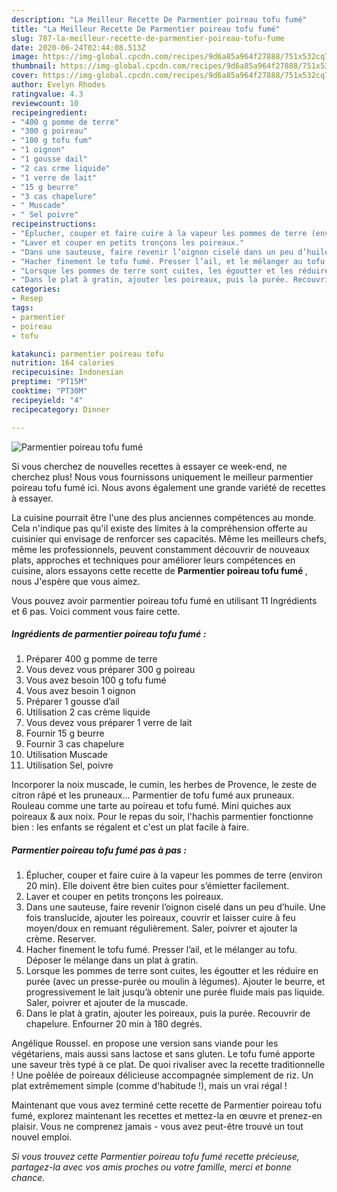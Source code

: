 ```yaml
---
description: "La Meilleur Recette De Parmentier poireau tofu fumé"
title: "La Meilleur Recette De Parmentier poireau tofu fumé"
slug: 787-la-meilleur-recette-de-parmentier-poireau-tofu-fume
date: 2020-06-24T02:44:08.513Z
image: https://img-global.cpcdn.com/recipes/9d6a85a964f27888/751x532cq70/parmentier-poireau-tofu-fume-photo-principale-de-la-recette.jpg
thumbnail: https://img-global.cpcdn.com/recipes/9d6a85a964f27888/751x532cq70/parmentier-poireau-tofu-fume-photo-principale-de-la-recette.jpg
cover: https://img-global.cpcdn.com/recipes/9d6a85a964f27888/751x532cq70/parmentier-poireau-tofu-fume-photo-principale-de-la-recette.jpg
author: Evelyn Rhodes
ratingvalue: 4.3
reviewcount: 10
recipeingredient:
- "400 g pomme de terre"
- "300 g poireau"
- "100 g tofu fum"
- "1 oignon"
- "1 gousse dail"
- "2 cas crme liquide"
- "1 verre de lait"
- "15 g beurre"
- "3 cas chapelure"
- " Muscade"
- " Sel poivre"
recipeinstructions:
- "Éplucher, couper et faire cuire à la vapeur les pommes de terre (environ 20 min). Elle doivent être bien cuites pour s’émietter facilement."
- "Laver et couper en petits tronçons les poireaux."
- "Dans une sauteuse, faire revenir l’oignon ciselé dans un peu d’huile. Une fois translucide, ajouter les poireaux, couvrir et laisser cuire à feu moyen/doux en remuant régulièrement. Saler, poivrer et ajouter la crème. Reserver."
- "Hacher finement le tofu fumé. Presser l’ail, et le mélanger au tofu. Déposer le mélange dans un plat à gratin."
- "Lorsque les pommes de terre sont cuites, les égoutter et les réduire en purée (avec un presse-purée ou moulin à légumes). Ajouter le beurre, et progressivement le lait jusqu’à obtenir une purée fluide mais pas liquide. Saler, poivrer et ajouter de la muscade."
- "Dans le plat à gratin, ajouter les poireaux, puis la purée. Recouvrir de chapelure. Enfourner 20 min à 180 degrés."
categories:
- Resep
tags:
- parmentier
- poireau
- tofu

katakunci: parmentier poireau tofu 
nutrition: 164 calories
recipecuisine: Indonesian
preptime: "PT15M"
cooktime: "PT30M"
recipeyield: "4"
recipecategory: Dinner

---
```



![Parmentier poireau tofu fumé](https://img-global.cpcdn.com/recipes/9d6a85a964f27888/751x532cq70/parmentier-poireau-tofu-fume-photo-principale-de-la-recette.jpg)

Si vous cherchez de nouvelles recettes à essayer ce week-end, ne cherchez plus! Nous vous fournissons uniquement le meilleur parmentier poireau tofu fumé ici. Nous avons également une grande variété de recettes à essayer.

La cuisine pourrait être l'une des plus anciennes compétences au monde. Cela n'indique pas qu'il existe des limites à la compréhension offerte au cuisinier qui envisage de renforcer ses capacités. Même les meilleurs chefs, même les professionnels, peuvent constamment découvrir de nouveaux plats, approches et techniques pour améliorer leurs compétences en cuisine, alors essayons cette recette de <strong> Parmentier poireau tofu fumé </strong>, nous J'espère que vous aimez.

<!--inarticleads1-->

Vous pouvez avoir parmentier poireau tofu fumé en utilisant 11 Ingrédients et 6 pas. Voici comment vous faire cette.

##### Ingrédients de parmentier poireau tofu fumé :

1. Préparer 400 g pomme de terre
1. Vous devez vous préparer 300 g poireau
1. Vous avez besoin 100 g tofu fumé
1. Vous avez besoin 1 oignon
1. Préparer 1 gousse d’ail
1. Utilisation 2 cas crème liquide
1. Vous devez vous préparer 1 verre de lait
1. Fournir 15 g beurre
1. Fournir 3 cas chapelure
1. Utilisation  Muscade
1. Utilisation  Sel, poivre


Incorporer la noix muscade, le cumin, les herbes de Provence, le zeste de citron râpé et les pruneaux… Parmentier de tofu fumé aux pruneaux. Rouleau comme une tarte au poireau et tofu fumé. Mini quiches aux poireaux &amp; aux noix. Pour le repas du soir, l&#39;hachis parmentier fonctionne bien : les enfants se régalent et c&#39;est un plat facile à faire. 

<!--inarticleads2-->

##### Parmentier poireau tofu fumé pas à pas :

1. Éplucher, couper et faire cuire à la vapeur les pommes de terre (environ 20 min). Elle doivent être bien cuites pour s’émietter facilement.
1. Laver et couper en petits tronçons les poireaux.
1. Dans une sauteuse, faire revenir l’oignon ciselé dans un peu d’huile. Une fois translucide, ajouter les poireaux, couvrir et laisser cuire à feu moyen/doux en remuant régulièrement. Saler, poivrer et ajouter la crème. Reserver.
1. Hacher finement le tofu fumé. Presser l’ail, et le mélanger au tofu. Déposer le mélange dans un plat à gratin.
1. Lorsque les pommes de terre sont cuites, les égoutter et les réduire en purée (avec un presse-purée ou moulin à légumes). Ajouter le beurre, et progressivement le lait jusqu’à obtenir une purée fluide mais pas liquide. Saler, poivrer et ajouter de la muscade.
1. Dans le plat à gratin, ajouter les poireaux, puis la purée. Recouvrir de chapelure. Enfourner 20 min à 180 degrés.


Angélique Roussel. en propose une version sans viande pour les végétariens, mais aussi sans lactose et sans gluten. Le tofu fumé apporte une saveur très typé à ce plat. De quoi rivaliser avec la recette traditionnelle ! Une poêlée de poireaux délicieuse accompagnée simplement de riz. Un plat extrêmement simple (comme d&#39;habitude !), mais un vrai régal ! 

<!--inarticleads1-->

<p>
Maintenant que vous avez terminé cette recette de Parmentier poireau tofu fumé, explorez maintenant les recettes et mettez-la en œuvre et prenez-en plaisir. Vous ne comprenez jamais - vous avez peut-être trouvé un tout nouvel emploi.
</p>

<p>
<i>Si vous trouvez cette Parmentier poireau tofu fumé recette précieuse, partagez-la avec vos amis proches ou votre famille, merci et bonne chance.</i>
</p>
